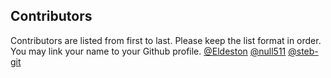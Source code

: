 ## Contributors
   Contributors are listed from first to last. Please keep the list format in order. You may link your name to your Github profile.
      [@Eldeston](https://github.com/Eldeston)
      [@null511](https://github.com/null511)
      [@steb-git](https://github.com/steb-git)